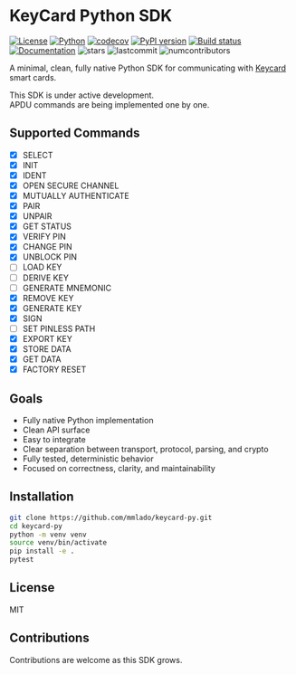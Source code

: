 # KeyCard Python SDK

[![License](https://img.shields.io/badge/license-MIT-blue.svg)](LICENSE) [![Python](https://img.shields.io/badge/python-3.13.3-blue.svg)](https://www.python.org/downloads/) [![codecov](https://codecov.io/gh/mmlado/keycard-py/branch/main/graph/badge.svg)](https://codecov.io/gh/mmlado/keycard-py) [![PyPI version](https://img.shields.io/pypi/v/keycard.svg)](https://pypi.org/project/keycard/) [![Build status](https://github.com/mmlado/keycard-py/actions/workflows/publish.yml/badge.svg)](https://github.com/mmlado/keycard-py/actions/workflows/publish.yml) [![Documentation](https://img.shields.io/badge/docs-gh--pages-blue.svg)](https://mmlado.github.io/keycard-py/) ![stars](https://img.shields.io/github/stars/mmlado/keycard-py.svg?style=social) ![lastcommit](https://img.shields.io/github/last-commit/mmlado/keycard-py.svg) ![numcontributors](https://img.shields.io/github/contributors-anon/mmlado/keycard-py.svg) 

A minimal, clean, fully native Python SDK for communicating with [Keycard](https://keycard.tech) smart cards.

This SDK is under active development.  
APDU commands are being implemented one by one.

## Supported Commands

- [x] SELECT
- [x] INIT
- [x] IDENT
- [x] OPEN SECURE CHANNEL
- [x] MUTUALLY AUTHENTICATE
- [x] PAIR
- [x] UNPAIR
- [x] GET STATUS
- [x] VERIFY PIN
- [x] CHANGE PIN
- [x] UNBLOCK PIN
- [ ] LOAD KEY
- [ ] DERIVE KEY
- [ ] GENERATE MNEMONIC
- [x] REMOVE KEY
- [x] GENERATE KEY
- [x] SIGN
- [ ] SET PINLESS PATH
- [x] EXPORT KEY
- [x] STORE DATA
- [x] GET DATA
- [x] FACTORY RESET

## Goals

- Fully native Python implementation
- Clean API surface
- Easy to integrate
- Clear separation between transport, protocol, parsing, and crypto
- Fully tested, deterministic behavior
- Focused on correctness, clarity, and maintainability

## Installation

```bash
git clone https://github.com/mmlado/keycard-py.git
cd keycard-py
python -m venv venv
source venv/bin/activate
pip install -e .
pytest
```

## License

MIT

## Contributions

Contributions are welcome as this SDK grows.